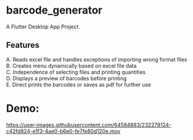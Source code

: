 # barcode_generator

A Flutter Desktop App Project.

## Features

A. Reads excel file and handles exceptions of importing wrong format files   
B.  Creates menu dynamically based on excel file data  
C. Independence of selecting files and printing quantities  
D. Displays a preview of barcodes before printing  
E. Direct prints the barcodes or saves as pdf for further use  

# Demo:

https://user-images.githubusercontent.com/64584883/232278124-c42fd824-e1f3-4ae0-b6e0-fe7fe80d120e.mov

